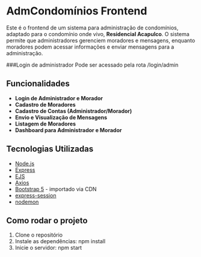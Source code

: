 # AdmCondomínios Frontend

Este é o frontend de um sistema para administração de condomínios, adaptado para o condomínio onde vivo, **Residencial Acapulco**. O sistema permite que administradores gerenciem moradores e mensagens, enquanto moradores podem acessar informações e enviar mensagens para a administração.

###Login de administrador
Pode ser acessado pela rota /login/admin

## Funcionalidades

- **Login de Administrador e Morador**
- **Cadastro de Moradores**
- **Cadastro de Contas (Administrador/Morador)**
- **Envio e Visualização de Mensagens**
- **Listagem de Moradores**
- **Dashboard para Administrador e Morador**

## Tecnologias Utilizadas

- [Node.js](https://nodejs.org/)
- [Express](https://expressjs.com/)
- [EJS](https://ejs.co/)
- [Axios](https://axios-http.com/)
- [Bootstrap 5](https://getbootstrap.com/) - importado via CDN
- [express-session](https://www.npmjs.com/package/express-session)
- [nodemon](https://nodemon.io/)

## Como rodar o projeto

1. Clone o repositório
2. Instale as dependências: npm install
3. Inicie o servidor: npm start
